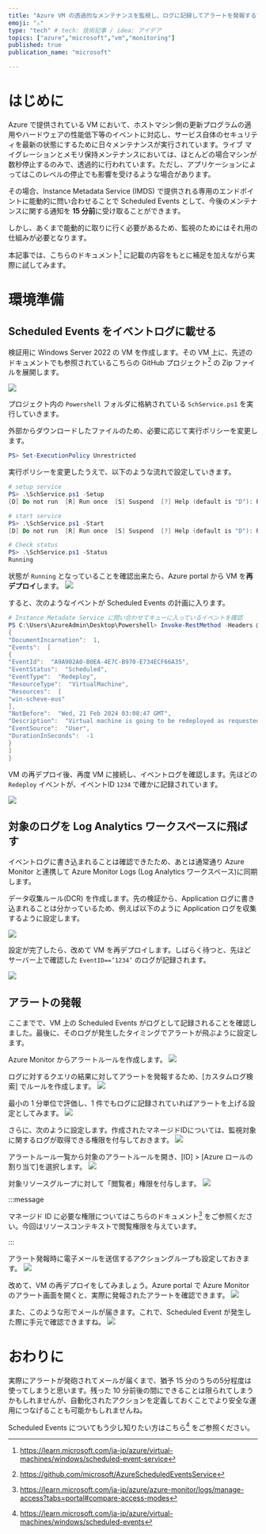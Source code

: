```yaml
---
title: "Azure VM の透過的なメンテナンスを監視し、ログに記録してアラートを発報する"
emoji: "⚠️"
type: "tech" # tech: 技術記事 / idea: アイデア
topics: ["azure","microsoft","vm","monitoring"]
published: true
publication_name: "microsoft"

---
```


# はじめに
Azure で提供されている VM において、ホストマシン側の更新プログラムの適用やハードウェアの性能低下等のイベントに対応し、サービス自体のセキュリティを最新の状態にするために日々メンテナンスが実行されています。ライブ マイグレーションとメモリ保持メンテナンスにおいては、ほとんどの場合マシンが数秒停止するのみで、透過的に行われています。ただし、アプリケーションによってはこのレベルの停止でも影響を受けるような場合があります。

その場合、Instance Metadata Service (IMDS) で提供される専用のエンドポイントに能動的に問い合わせることで Scheduled Events として、今後のメンテナンスに関する通知を **15 分前**に受け取ることができます。

しかし、あくまで能動的に取りに行く必要があるため、監視のためにはそれ用の仕組みが必要となります。

本記事では、こちらのドキュメント[^1] に記載の内容をもとに補足を加えながら実際に試してみます。

[^1]: https://learn.microsoft.com/ja-jp/azure/virtual-machines/windows/scheduled-event-service

# 環境準備

## Scheduled Events をイベントログに載せる
検証用に Windows Server 2022 の VM を作成します。その VM 上に、先述のドキュメントでも参照されているこちらの GitHub プロジェクト[^2] の Zip ファイルを展開します。

[^2]:https://github.com/microsoft/AzureScheduledEventsService

![](/images/20240221-scheduled-event/scheve-01.png)

プロジェクト内の `Powershell` フォルダに格納されている `SchService.ps1` を実行していきます。

外部からダウンロードしたファイルのため、必要に応じて実行ポリシーを変更します。

```powershell
PS> Set-ExecutionPolicy Unrestricted
```
実行ポリシーを変更したうえで、以下のような流れで設定していきます。

```powershell
# setup service
PS> .\SchService.ps1 -Setup
[D] Do not run  [R] Run once  [S] Suspend  [?] Help (default is "D"): R

# start service
PS> .\SchService.ps1 -Start
[D] Do not run  [R] Run once  [S] Suspend  [?] Help (default is "D"): R

# Check status
PS> .\SchService.ps1 -Status
Running
```

状態が `Running` となっていることを確認出来たら、Azure portal から VM を**再デプロイ**します。
![](/images/20240221-scheduled-event/scheve-02.png)


すると、次のようなイベントが Scheduled Events の計画に入ります。

```powershell
# Instance Metadate Service に問い合わせてキューに入っているイベントを確認
PS C:\Users\AzureAdmin\Desktop\Powershell> Invoke-RestMethod -Headers @{"Metadata"="true"} -Method GET -Uri "http://169.254.169.254/metadata/scheduledevents?api-version=2020-07-01" | ConvertTo-Json -Depth 64
{
"DocumentIncarnation":  1,
"Events":  [
{
"EventId":  "A9A902A0-B0EA-4E7C-B970-E734ECF66A35",
"EventStatus":  "Scheduled",
"EventType":  "Redeploy",
"ResourceType":  "VirtualMachine",
"Resources":  [
"win-scheve-eus"
],
"NotBefore":  "Wed, 21 Feb 2024 03:08:47 GMT",
"Description":  "Virtual machine is going to be redeployed as requested by authorized user.",
"EventSource":  "User",
"DurationInSeconds":  -1
}
]
}
```

VM の再デプロイ後、再度 VM に接続し、イベントログを確認します。先ほどの `Redeploy` イベントが、イベントID `1234` で確かに記録されています。

![](/images/20240221-scheduled-event/scheve-03.png)

## 対象のログを Log Analytics ワークスペースに飛ばす
イベントログに書き込まれることは確認できたため、あとは通常通り Azure Monitor と連携して Azure Monitor Logs (Log Analytics ワークスペース)に同期します。

データ収集ルール(DCR) を作成します。先の検証から、Application ログに書き込まれることは分かっているため、例えば以下のように Application ログを収集するように設定します。

![](/images/20240221-scheduled-event/scheve-04.png)

設定が完了したら、改めて VM を再デプロイします。しばらく待つと、先ほどサーバー上で確認した `EventID==’1234’` のログが記録されます。

![](/images/20240221-scheduled-event/scheve-05.png)

## アラートの発報
ここまでで、VM 上の Scheduled Events がログとして記録されることを確認しました。最後に、そのログが発生したタイミングでアラートが飛ぶように設定します。

Azure Monitor からアラートルールを作成します。
![](/images/20240221-scheduled-event/scheve-06.png)

ログに対するクエリの結果に対してアラートを発報するため、[カスタムログ検索] でルールを作成します。
![](/images/20240221-scheduled-event/scheve-07.png)

最小の 1 分単位で評価し、1 件でもログに記録されていればアラートを上げる設定としてみます。
![](/images/20240221-scheduled-event/scheve-08.png)

さらに、次のように設定します。作成されたマネージドIDについては、監視対象に関するログが取得できる権限を付与しておきます。
![](/images/20240221-scheduled-event/scheve-09.png)


アラートルール一覧から対象のアラートルールを開き、[ID] > [Azure ロールの割り当て]を選択します。
![](/images/20240221-scheduled-event/scheve-10.png)


対象リソースグループに対して「閲覧者」権限を付与します。
![](/images/20240221-scheduled-event/scheve-11.png)

:::message

マネージド ID に必要な権限についてはこちらのドキュメント[^3] をご参照ください。今回はリソースコンテキストで閲覧権限を与えています。

[^3]:https://learn.microsoft.com/ja-jp/azure/azure-monitor/logs/manage-access?tabs=portal#compare-access-modes

:::

アラート発報時に電子メールを送信するアクショングループも設定しておきます。
![](/images/20240221-scheduled-event/scheve-12.png)

改めて、VM の再デプロイをしてみましょう。Azure portal で Azure Monitor のアラート画面を開くと、実際に発報されたアラートを確認できます。
![](/images/20240221-scheduled-event/scheve-13.png)

また、このような形でメールが届きます。これで、Scheduled Event が発生した際に手元で確認できますね。
![](/images/20240221-scheduled-event/scheve-14.png)

# おわりに
実際にアラートが発砲されてメールが届くまで、猶予 15 分のうちの5分程度は使ってしまうと思います。残った 10 分前後の間にできることは限られてしまうかもしれませんが、自動化されたアクションを定義しておくことでより安全な運用につなげることも可能かもしれませんね。

Scheduled Events についてもう少し知りたい方はこちら[^4] をご参照ください。

[^4]: https://learn.microsoft.com/ja-jp/azure/virtual-machines/windows/scheduled-events
